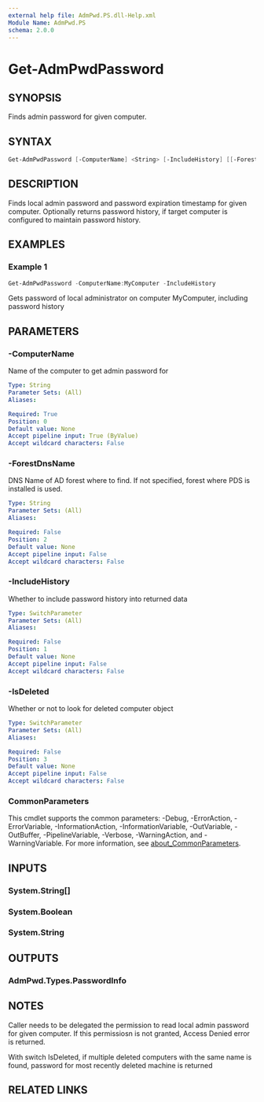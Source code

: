 ```yaml
---
external help file: AdmPwd.PS.dll-Help.xml
Module Name: AdmPwd.PS
schema: 2.0.0
---
```


# Get-AdmPwdPassword

## SYNOPSIS
Finds admin password for given computer.

## SYNTAX

```powershell
Get-AdmPwdPassword [-ComputerName] <String> [-IncludeHistory] [[-ForestDnsName] <String>] [-IsDeleted] [<CommonParameters>]
```

## DESCRIPTION
Finds local admin password and password expiration timestamp for given computer.
Optionally returns password history, if target computer is configured to maintain password history.

## EXAMPLES

### Example 1
```powershell
Get-AdmPwdPassword -ComputerName:MyComputer -IncludeHistory
```

Gets password of local administrator on computer MyComputer, including password history

## PARAMETERS

### -ComputerName
Name of the computer to get admin password for

```yaml
Type: String
Parameter Sets: (All)
Aliases:

Required: True
Position: 0
Default value: None
Accept pipeline input: True (ByValue)
Accept wildcard characters: False
```

### -ForestDnsName
DNS Name of AD forest where to find.
If not specified, forest where PDS is installed is used.

```yaml
Type: String
Parameter Sets: (All)
Aliases:

Required: False
Position: 2
Default value: None
Accept pipeline input: False
Accept wildcard characters: False
```

### -IncludeHistory
Whether to include password history into returned data

```yaml
Type: SwitchParameter
Parameter Sets: (All)
Aliases:

Required: False
Position: 1
Default value: None
Accept pipeline input: False
Accept wildcard characters: False
```

### -IsDeleted
Whether or not to look for deleted computer object

```yaml
Type: SwitchParameter
Parameter Sets: (All)
Aliases:

Required: False
Position: 3
Default value: None
Accept pipeline input: False
Accept wildcard characters: False
```

### CommonParameters
This cmdlet supports the common parameters: -Debug, -ErrorAction, -ErrorVariable, -InformationAction, -InformationVariable, -OutVariable, -OutBuffer, -PipelineVariable, -Verbose, -WarningAction, and -WarningVariable. For more information, see [about_CommonParameters](http://go.microsoft.com/fwlink/?LinkID=113216).

## INPUTS

### System.String[]
### System.Boolean
### System.String
## OUTPUTS

### AdmPwd.Types.PasswordInfo
## NOTES
Caller needs to be delegated the permission to read local admin password for given computer. If this permissiosn is not granted, Access Denied error is returned.  

With switch IsDeleted, if multiple deleted computers with the same name is found, password for most recently deleted machine is returned

## RELATED LINKS
